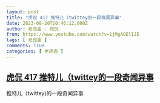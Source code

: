 ```yaml
---
layout: post
title: "虎侃 417 推特儿（twittey的一段奇闻异事"
date: 2023-08-20T20:46:12.000Z
author: 老虎庙 · 虎侃
from: https://www.youtube.com/watch?v=1jMgAGElIJE
tags: [ 老虎庙 ]
comments: True
categories: [ 老虎庙 ]
---
```

<!--1692564372000-->
[虎侃 417 推特儿（twittey的一段奇闻异事](https://www.youtube.com/watch?v=1jMgAGElIJE)
------

<div>
推特儿（twittey)的一段奇闻异事
</div>
